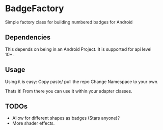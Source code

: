 # BadgeFactory
Simple factory class for building numbered badges for Android

## Dependencies
This depends on being in an Android Project.  It is supported for api level 10+.

## Usage

Using it is easy:  Copy paste/ pull the repo
Change Namespace to your own.  

Thats it!  From there you can use it within your adapter classes.

## TODOs

* Allow for different shapes as badges (Stars anyone)?
* More shader effects.
